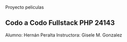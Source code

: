 Proyecto peliculas

Codo a Codo Fullstack PHP 24143
---------------------------------

Alumno: Hernán Peralta
Instructora: Gisele M. Gonzalez
